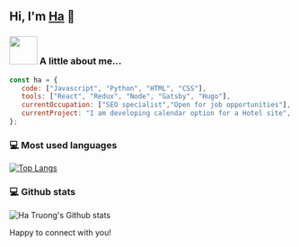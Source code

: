 ## Hi, I'm [Ha](https://www.hatruong.dev/) 👋

### <img src="https://media.giphy.com/media/VgCDAzcKvsR6OM0uWg/giphy.gif" width="50"> A little about me...  

```javascript
const ha = {
   code: ["Javascript", "Python", "HTML", "CSS"],
   tools: ["React", "Redux", "Node", "Gatsby", "Hugo"],
   currentOccupation: ["SEO specialist","Open for job opportunities"],
   currentProject: "I am developing calendar option for a Hotel site",
};
```

### 💻 Most used languages

[![Top Langs](https://github-readme-stats.vercel.app/api/top-langs/?username=hatrcode&layout=compact)](https://github.com/hatrcode/github-readme-stats)

### 💻 Github stats

![Ha Truong's Github stats](https://github-readme-stats.vercel.app/api?username=hatrcode&count_private=true&show_icons=true&theme=radical&hide=prs,issues,contribs)

Happy to connect with you!

<!--
**hatrcode/hatrcode** is a ✨ _special_ ✨ repository because its `README.md` (this file) appears on your GitHub profile.

Here are some ideas to get you started:

- 🔭 I’m currently working on ...
- 🌱 I’m currently learning ...
- 👯 I’m looking to collaborate on ...
- 🤔 I’m looking for help with ...
- 💬 Ask me about ...
- 📫 How to reach me: ...
- 😄 Pronouns: ...
- ⚡ Fun fact: ...
-->
